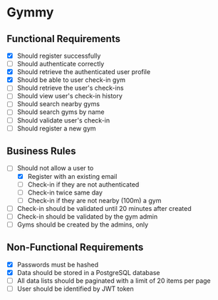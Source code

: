 # Gymmy

## Functional Requirements

- [x] Should register successfully
- [ ] Should authenticate correctly
- [x] Should retrieve the authenticated user profile
- [x] Should be able to user check-in gym
- [ ] Should retrieve the user's check-ins
- [ ] Should view user's check-in history
- [ ] Should search nearby gyms
- [ ] Should search gyms by name
- [ ] Should validate user's check-in
- [ ] Should register a new gym

## Business Rules

- [ ] Should not allow a user to
  - [x] Register with an existing email
  - [ ] Check-in if they are not authenticated
  - [ ] Check-in twice same day
  - [ ] Check-in if they are not nearby (100m) a gym
- [ ] Check-in should be validated until 20 minutes after created
- [ ] Check-in should be validated by the gym admin
- [ ] Gyms should be created by the admins, only

## Non-Functional Requirements

- [x] Passwords must be hashed
- [x] Data should be stored in a PostgreSQL database
- [ ] All data lists should be paginated with a limit of 20 items per page
- [ ] User should be identified by JWT token
